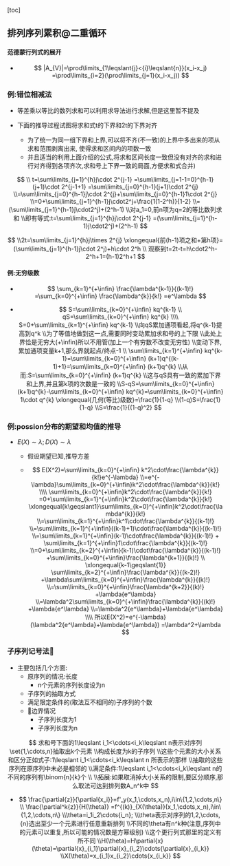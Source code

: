 [toc]



## 排列序列累积@二重循环

#### 范德蒙行列式的展开

- $$
  |A_{V}|=\prod\limits_{1\leqslant{j}<{i}\leqslant{n}}(x_i-x_j)
  =\prod\limits_{i=2}(\prod\limits_{j=1}(x_i-x_j))
  $$

  


### 例:错位相减法

- 等差乘以等比的数列求和可以利用求导法进行求解,但是这里暂不提及

- 下面的推导过程试图将求和式t的下界和2t的下界对齐
  - 为了统一为同一组下界和上界,可以将不齐(不一致)的上界中多出来的项从求和范围剥离出来,
    使得求和区间内的项数一致
  - 并且适当的利用上面介绍的公式,将求和区间长度一致但没有对齐的求和进行对齐得到各项齐次,求和号上下界一致的局面,方便求和式合并)

$$
\\
t=\sum\limits_{j=1}^{h}j\cdot 2^{j-1}
=\sum\limits_{j=1-1=0}^{h-1}(j+1)\cdot 2^{j-1+1}
=\sum\limits_{j=0}^{h-1}(j+1)\cdot 2^{j}
\\=\sum\limits_{j=0}^{h-1}j\cdot 2^{j}+\sum\limits_{j=0}^{h-1}1\cdot 2^{j}
\\=0+\sum\limits_{j=1}^{h-1}j\cdot2^j+\frac{1(1-2^h)}{1-2}
\\=(\sum\limits_{j=1}^{h-1}j\cdot2^j)+(2^h-1)
\\对a_1=0,前n项为q=2的等比数列求和
\\即有等式:t=\sum\limits_{j=1}^{h}j\cdot 2^{j-1}
=(\sum\limits_{j=1}^{h-1}j\cdot2^j)+(2^h-1)
$$


$$
\\2t=\sum\limits_{j=1}^{h}j\times 2^{j}
\xlongequal{前(h-1)项之和+第h项}=(\sum\limits_{j=1}^{h-1}j\cdot 2^j)+h\cdot 2^h
\\
观察到t=2t-t=h\cdot2^h-2^h+1=(h-1)2^h+1
$$

#### 例:无穷级数

- $$
  \sum_{k=1}^{+\infin}
  \frac{\lambda^{k-1}}{(k-1)!}
  =\sum_{k=0}^{+\infin}
  \frac{\lambda^{k}}{k!}
  =e^\lambda
  $$

  

- $$
  S=\sum\limits_{k=0}^{+\infin}
  kq^{k-1}
  \\
  qS=\sum\limits_{k=0}^{+\infin}
  kq^{k}
  \\\\
  S=0+\sum\limits_{k=1}^{+\infin}
  kq^{k-1}
  \\向qS累加通项看起,将q^{k-1}提高到q^k
  \\为了等值地做到这一点,需要同时变动累加求和号的上下限
  \\此处上界恰是无穷大(+\infin)所以不用管(加上一个有穷数不改变无穷性)
  \\变动下界,累加通项变量k+1,那么界就起点/终点-1
  \\
  \sum\limits_{k=1}^{+\infin}
  kq^{k-1}=\sum\limits_{k=0}^{+\infin}
  (k+1)q^{(k-1)+1}=\sum\limits_{k=0}^{+\infin}
  (k+1)q^{k}
  \\从而:S=\sum\limits_{k=0}^{+\infin}
  (k+1)q^{k}
  \\这与qS具有一致的累加下界和上界,并且第k项的次数是一致的
  \\S-qS=\sum\limits_{k=0}^{+\infin}
  (k+1)q^{k}-\sum\limits_{k=0}^{+\infin}
  kq^{k}=\sum\limits_{k=0}^{+\infin}
  1\cdot q^{k}
  \xlongequal{几何(等比)级数}=\frac{1}{1-q}
  \\(1-q)S=\frac{1}{1-q}
  \\S=\frac{1}{(1-q)^2}
  $$

  

### 例:possion分布的期望和均值的推导

- $E(X)\sim{\lambda};D(X)\sim{\lambda}$

  - 假设期望已知,推导方差

  - $$
    E(X^2)=\sum\limits_{k=0}^{+\infin}
    k^2\cdot\frac{\lambda^{k}}{k!}e^{-\lambda}
    \\=e^{-\lambda}\sum\limits_{k=0}^{+\infin}k^2\cdot\frac{\lambda^{k}}{k!}
    \\\\
    \sum\limits_{k=0}^{+\infin}k^2\cdot\frac{\lambda^{k}}{k!}
    =0+\sum\limits_{k=1}^{+\infin}k^2\cdot\frac{\lambda^{k}}{k!}
    \xlongequal{k\geqslant1}\sum\limits_{k=0}^{+\infin}k^2\cdot\frac{\lambda^{k}}{k!}
    \\=\sum\limits_{k=1}^{+\infin}k^1\cdot\frac{\lambda^{k}}{(k-1)!}
    \\=\sum\limits_{k=1}^{+\infin}((k-1)+1)\cdot\frac{\lambda^{k}}{(k-1)!}
    \\=\sum\limits_{k=1}^{+\infin}(k-1)\cdot\frac{\lambda^{k}}{(k-1)!}
    +
    \sum\limits_{k=1}^{+\infin}1\cdot\frac{\lambda^{k}}{(k-1)!}
    \\=0+\sum\limits_{k=2}^{+\infin}(k-1)\cdot\frac{\lambda^{k}}{(k-1)!}
    +\sum\limits_{k=0}^{+\infin}\frac{\lambda^{k+1}}{(k)!}
    \\
    \xlongequal{k-1\geqslant{1}}
    \sum\limits_{k=2}^{+\infin}\frac{\lambda^{k}}{(k-2)!}
    +\lambda\sum\limits_{k=0}^{+\infin}\frac{\lambda^{k}}{(k)!}
    \\=\sum\limits_{k=0}^{+\infin}\frac{\lambda^{k+2}}{(k)!}
    +\lambda{e^\lambda}
    \\=\lambda^2\sum\limits_{k=0}^{+\infin}\frac{\lambda^{k}}{(k)!}
    +\lambda{e^\lambda}
    \\=\lambda^2{e^\lambda}+\lambda{e^\lambda}
    \\\\
    所以E(X^2)=e^{-\lambda}(\lambda^2{e^\lambda}+\lambda{e^\lambda})
    =\lambda^2+\lambda
    $$

### 子序列记号法👺

- 主要包括几个方面:
  - 原序列的情况:长度
    - n个元素的序列长度设为n
  - 子序列的抽取方式
  - 满足限定条件的(取法互不相同的)子序列的个数
  - 🎢边界情况
    - 子序列长度为1
    - 子序列长度为n

$$
求和号下面的1\leqslant i_1<\cdots<i_k\leqslant n表示对序列\set{1,\cdots,n}抽取出k个元素
\\构成长度为k的子序列
\\这些个元素的大小关系和区分正如式子:1\leqslant i_1<\cdots<i_k\leqslant n
所表示的那样
\\抽取的这些序列在原序列中未必是相邻的
\\满足条件:1\leqslant i_1<\cdots<i_k\leqslant n的不同的序列有\binom{n}{k}个
\\
\\拓展:如果取消掉大小关系的限制,要区分顺序,那么取法可达到排列数A_n^k中
$$

- $$
  \frac{\partial{z}}{\partial{x_i}}=f'_y(x_1,\cdots,x_n),i\in\{1,2,\cdots,n\}
  \\
  \frac{\partial^k{z}}{H(\theta)}
  =f^{(k)}_{X(\theta)}(x_1,\cdots,x_n),i\in\{1,2,\cdots,n\}
  \\\theta=i_1i_2\cdots{i_n};
  \\\theta表示对序列的1,2,\cdots,{n}选出至少一个元素进行任意重新排列
  \\不同的\theta有n^k种(注意,序列中的元素可以重复,所以可能的情况数是方幂级别)
  \\这个更行列式那里的定义有所不同
  \\H(\theta)=H\partial{x}(\theta)=\partial{x}_{i_1}\partial{x}_{i_2}\cdots{\partial{x}_{i_k}}
  \\X(\theta)=x_{i_1}x_{i_2}\cdots{x_{i_k}}
  $$

